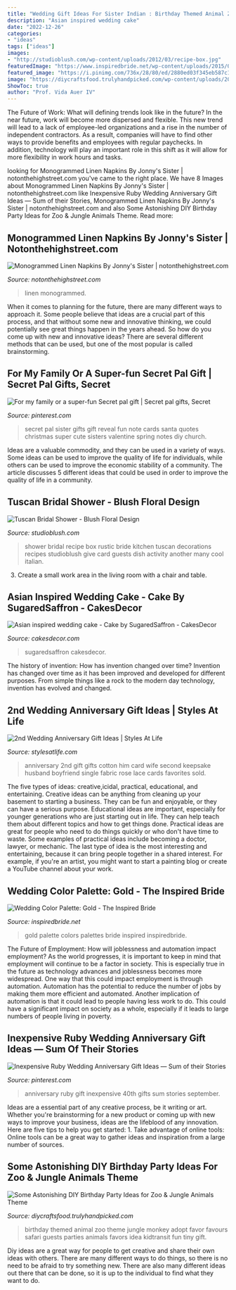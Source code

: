 ```yaml
---
title: "Wedding Gift Ideas For Sister Indian : Birthday Themed Animal Zoo Theme Jungle Monkey Adopt Favor Favours Safari Guests Parties Animals Favors Idea Kidtransit Fun Tiny Gift"
description: "Asian inspired wedding cake"
date: "2022-12-26"
categories:
- "ideas"
tags: ["ideas"]
images:
- "http://studioblush.com/wp-content/uploads/2012/03/recipe-box.jpg"
featuredImage: "https://www.inspiredbride.net/wp-content/uploads/2015/07/Color-Palette-Gold-.jpg"
featured_image: "https://i.pinimg.com/736x/28/80/ed/2880ed03f345eb587c1b5eee915d40f6.jpg"
image: "https://diycraftsfood.trulyhandpicked.com/wp-content/uploads/2016/06/Animal-birthday-party_7z.jpg"
ShowToc: true
author: "Prof. Vida Auer IV"
---
```



The Future of Work: What will defining trends look like in the future?
In the near future, work will become more dispersed and flexible. This new trend will lead to a lack of employee-led organizations and a rise in the number of independent contractors. As a result, companies will have to find other ways to provide benefits and employees with regular paychecks. In addition, technology will play an important role in this shift as it will allow for more flexibility in work hours and tasks.

	

		
looking for Monogrammed Linen Napkins By Jonny&#039;s Sister | notonthehighstreet.com you've came to the right place. We have 8 Images about Monogrammed Linen Napkins By Jonny&#039;s Sister | notonthehighstreet.com like Inexpensive Ruby Wedding Anniversary Gift Ideas — Sum of their Stories, Monogrammed Linen Napkins By Jonny&#039;s Sister | notonthehighstreet.com and also Some Astonishing DIY Birthday Party Ideas for Zoo &amp; Jungle Animals Theme. Read more:
		
    
## Monogrammed Linen Napkins By Jonny&#039;s Sister | Notonthehighstreet.com

<img loading=lazy src="https://cdn.notonthehighstreet.com/system/product_images/images/001/746/364/original_monogrammed-linen-napkins.jpg" onerror="this.onerror=null;this.src='https://tse1.mm.bing.net/th?id=OIP.8Wlj7BsP_aceUu7Q_LWgHAHaHa&amp;pid=15.1';" alt="Monogrammed Linen Napkins By Jonny&#039;s Sister | notonthehighstreet.com">

_Source: notonthehighstreet.com_

>linen monogrammed. 

	

When it comes to planning for the future, there are many different ways to approach it. Some people believe that ideas are a crucial part of this process, and that without some new and innovative thinking, we could potentially see great things happen in the years ahead. So how do you come up with new and innovative ideas? There are several different methods that can be used, but one of the most popular is called brainstorming.

    
## For My Family Or A Super-fun Secret Pal Gift | Secret Pal Gifts, Secret

<img loading=lazy src="https://i.pinimg.com/originals/44/1e/7a/441e7ab80019384544c84c184d733306.jpg" onerror="this.onerror=null;this.src='https://tse4.mm.bing.net/th?id=OIP.PpRnf7pZUQ4ebcmNVnY-yAHaJ4&amp;pid=15.1';" alt="For my family or a super-fun Secret pal gift | Secret pal gifts, Secret">

_Source: pinterest.com_

>secret pal sister gifts gift reveal fun note cards santa quotes christmas super cute sisters valentine spring notes diy church. 

	

Ideas are a valuable commodity, and they can be used in a variety of ways. Some ideas can be used to improve the quality of life for individuals, while others can be used to improve the economic stability of a community. The article discusses 5 different ideas that could be used in order to improve the quality of life in a community.

    
## Tuscan Bridal Shower - Blush Floral Design

<img loading=lazy src="http://studioblush.com/wp-content/uploads/2012/03/recipe-box.jpg" onerror="this.onerror=null;this.src='https://tse1.mm.bing.net/th?id=OIP.fmajo0EH2dq3LfwMmw7hTQHaLH&amp;pid=15.1';" alt="Tuscan Bridal Shower - Blush Floral Design">

_Source: studioblush.com_

>shower bridal recipe box rustic bride kitchen tuscan decorations recipes studioblush give card guests dish activity another many cool italian. 

	

3. Create a small work area in the living room with a chair and table. 

    
## Asian Inspired Wedding Cake - Cake By SugaredSaffron - CakesDecor

<img loading=lazy src="https://pic.cakesdecor.com/m/idax2mbz0ly2bivv6lva.jpg" onerror="this.onerror=null;this.src='https://tse4.mm.bing.net/th?id=OIP.F6IfzNKZmVZQ8HuMhZmArQHaLG&amp;pid=15.1';" alt="Asian inspired wedding cake - Cake by SugaredSaffron - CakesDecor">

_Source: cakesdecor.com_

>sugaredsaffron cakesdecor. 

	

The history of invention: How has invention changed over time?
Invention has changed over time as it has been improved and developed for different purposes. From simple things like a rock to the modern day technology, invention has evolved and changed.

    
## 2nd Wedding Anniversary Gift Ideas | Styles At Life

<img loading=lazy src="https://i.pinimg.com/736x/a8/18/32/a81832357ccadfeacd134b25f83798ea--second-year-anniversary-gifts-for-him-nd-anniversary.jpg" onerror="this.onerror=null;this.src='https://tse4.mm.bing.net/th?id=OIP.gbre8W7ALhfL7l6HeEQiAQHaJ3&amp;pid=15.1';" alt="2nd Wedding Anniversary Gift Ideas | Styles At Life">

_Source: stylesatlife.com_

>anniversary 2nd gift gifts cotton him card wife second keepsake husband boyfriend single fabric rose lace cards favorites sold. 

	

The five types of ideas: creative,icidal, practical, educational, and entertaining.
Creative ideas can be anything from cleaning up your basement to starting a business. They can be fun and enjoyable, or they can have a serious purpose. Educational ideas are important, especially for younger generations who are just starting out in life. They can help teach them about different topics and how to get things done. Practical ideas are great for people who need to do things quickly or who don't have time to waste. Some examples of practical ideas include becoming a doctor, lawyer, or mechanic. The last type of idea is the most interesting and entertaining, because it can bring people together in a shared interest. For example, if you're an artist, you might want to start a painting blog or create a YouTube channel about your work.

    
## Wedding Color Palette: Gold - The Inspired Bride

<img loading=lazy src="https://www.inspiredbride.net/wp-content/uploads/2015/07/Color-Palette-Gold-.jpg" onerror="this.onerror=null;this.src='https://tse4.mm.bing.net/th?id=OIP.TE8F9mMVDEYUzjod2S_85gHaKs&amp;pid=15.1';" alt="Wedding Color Palette: Gold - The Inspired Bride">

_Source: inspiredbride.net_

>gold palette colors palettes bride inspired inspiredbride. 

	

The Future of Employment: How will joblessness and automation impact employment?
As the world progresses, it is important to keep in mind that employment will continue to be a factor in society. This is especially true in the future as technology advances and joblessness becomes more widespread. One way that this could impact employment is through automation. Automation has the potential to reduce the number of jobs by making them more efficient and automated. Another implication of automation is that it could lead to people having less work to do. This could have a significant impact on society as a whole, especially if it leads to large numbers of people living in poverty.

    
## Inexpensive Ruby Wedding Anniversary Gift Ideas — Sum Of Their Stories

<img loading=lazy src="https://i.pinimg.com/736x/28/80/ed/2880ed03f345eb587c1b5eee915d40f6.jpg" onerror="this.onerror=null;this.src='https://tse1.mm.bing.net/th?id=OIP.9zWXLrLq0hDDSeaWnxRZYQHaLH&amp;pid=15.1';" alt="Inexpensive Ruby Wedding Anniversary Gift Ideas — Sum of their Stories">

_Source: pinterest.com_

>anniversary ruby gift inexpensive 40th gifts sum stories september. 

	

Ideas are a essential part of any creative process, be it writing or art. Whether you're brainstorming for a new product or coming up with new ways to improve your business, ideas are the lifeblood of any innovation. Here are five tips to help you get started: 1. Take advantage of online tools: Online tools can be a great way to gather ideas and inspiration from a large number of sources.

    
## Some Astonishing DIY Birthday Party Ideas For Zoo &amp; Jungle Animals Theme

<img loading=lazy src="https://diycraftsfood.trulyhandpicked.com/wp-content/uploads/2016/06/Animal-birthday-party_7z.jpg" onerror="this.onerror=null;this.src='https://tse2.mm.bing.net/th?id=OIP.6dgIFy96za9oXU_dB5YkPAHaHa&amp;pid=15.1';" alt="Some Astonishing DIY Birthday Party Ideas for Zoo &amp; Jungle Animals Theme">

_Source: diycraftsfood.trulyhandpicked.com_

>birthday themed animal zoo theme jungle monkey adopt favor favours safari guests parties animals favors idea kidtransit fun tiny gift. 

	

Diy ideas are a great way for people to get creative and share their own ideas with others. There are many different ways to do things, so there is no need to be afraid to try something new. There are also many different ideas out there that can be done, so it is up to the individual to find what they want to do.

